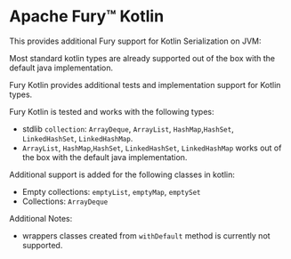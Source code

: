# Apache Fury™ Kotlin

This provides additional Fury support for Kotlin Serialization on JVM:

Most standard kotlin types are already supported out of the box with the default java implementation.

Fury Kotlin provides additional tests and implementation support for Kotlin types.

Fury Kotlin is tested and works with the following types:
- stdlib `collection`: `ArrayDeque`, `ArrayList`, `HashMap`,`HashSet`, `LinkedHashSet`, `LinkedHashMap`.
- `ArrayList`, `HashMap`,`HashSet`, `LinkedHashSet`, `LinkedHashMap` works out of the box with the default java implementation.

Additional support is added for the following classes in kotlin:
- Empty collections: `emptyList`, `emptyMap`, `emptySet`
- Collections: `ArrayDeque`

Additional Notes:
- wrappers classes created from `withDefault` method is currently not supported.
